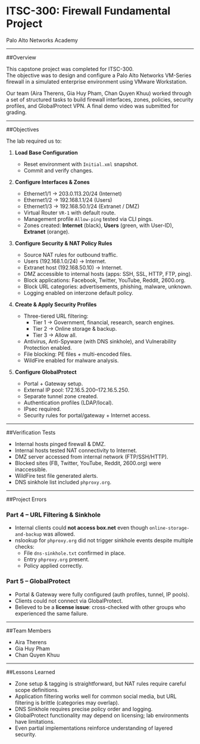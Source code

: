 # ITSC-300: Firewall Fundamental Project
Palo Alto Networks Academy  

---

##Overview

This capstone project was completed for ITSC-300.  
The objective was to design and configure a Palo Alto Networks VM-Series firewall in a simulated enterprise environment using VMware Workstation.

Our team (Aira Therens, Gia Huy Pham, Chan Quyen Khuu) worked through a set of structured tasks to build firewall interfaces, zones, policies, security profiles, and GlobalProtect VPN. A final demo video was submitted for grading.

---

##Objectives

The lab required us to:

1. **Load Base Configuration**  
   - Reset environment with `Initial.xml` snapshot.  
   - Commit and verify changes.

2. **Configure Interfaces & Zones**  
   - Ethernet1/1 → 203.0.113.20/24 (Internet)  
   - Ethernet1/2 → 192.168.1.1/24 (Users)  
   - Ethernet1/3 → 192.168.50.1/24 (Extranet / DMZ)  
   - Virtual Router `VR-1` with default route.  
   - Management profile `Allow-ping` tested via CLI pings.  
   - Zones created: **Internet** (black), **Users** (green, with User-ID), **Extranet** (orange).

3. **Configure Security & NAT Policy Rules**  
   - Source NAT rules for outbound traffic.  
   - Users (192.168.1.0/24) → Internet.  
   - Extranet host (192.168.50.10) → Internet.  
   - DMZ accessible to internal hosts (apps: SSH, SSL, HTTP, FTP, ping).  
   - Block applications: Facebook, Twitter, YouTube, Reddit, 2600.org.  
   - Block URL categories: advertisements, phishing, malware, unknown.  
   - Logging enabled on interzone default policy.

4. **Create & Apply Security Profiles**  
   - Three-tiered URL filtering:  
     - Tier 1 → Government, financial, research, search engines.  
     - Tier 2 → Online storage & backup.  
     - Tier 3 → Allow all.  
   - Antivirus, Anti-Spyware (with DNS sinkhole), and Vulnerability Protection enabled.  
   - File blocking: PE files + multi-encoded files.  
   - WildFire enabled for malware analysis.  

5. **Configure GlobalProtect**  
   - Portal + Gateway setup.  
   - External IP pool: 172.16.5.200–172.16.5.250.  
   - Separate tunnel zone created.  
   - Authentication profiles (LDAP/local).  
   - IPsec required.  
   - Security rules for portal/gateway + Internet access.

---

##Verification Tests

- Internal hosts pinged firewall & DMZ.  
- Internal hosts tested NAT connectivity to Internet.  
- DMZ server accessed from internal network (FTP/SSH/HTTP).  
- Blocked sites (FB, Twitter, YouTube, Reddit, 2600.org) were inaccessible.  
- WildFire test file generated alerts.  
- DNS sinkhole list included `phproxy.org`.  

---

##Project Errors

### Part 4 – URL Filtering & Sinkhole
- Internal clients could **not access box.net** even though `online-storage-and-backup` was allowed.  
- nslookup for `phproxy.org` did not trigger sinkhole events despite multiple checks:
  - File `dns-sinkhole.txt` confirmed in place.  
  - Entry `phproxy.org` present.  
  - Policy applied correctly.  

### Part 5 – GlobalProtect
- Portal & Gateway were fully configured (auth profiles, tunnel, IP pools).  
- Clients could not connect via GlobalProtect.  
- Believed to be a **license issue**: cross-checked with other groups who experienced the same failure.  

---

##Team Members

- Aira Therens  
- Gia Huy Pham  
- Chan Quyen Khuu  

---

##Lessons Learned

- Zone setup & tagging is straightforward, but NAT rules require careful scope definitions.  
- Application filtering works well for common social media, but URL filtering is brittle (categories may overlap).  
- DNS Sinkhole requires precise policy order and logging.  
- GlobalProtect functionality may depend on licensing; lab environments have limitations.  
- Even partial implementations reinforce understanding of layered security.  
